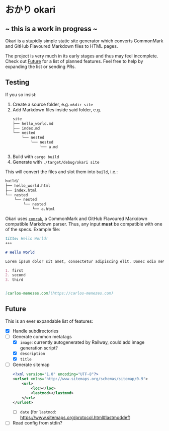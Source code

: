 # おかり okari

## ~ this is a work in progress ~
Okari is a stupidly simple static site generator which converts CommonMark and GitHub Flavoured Markdown files to HTML pages.

The project is very much in its early stages and thus may feel incomplete. Check out [Future](#future) for a list of planned features. Feel free to help by expanding the list or sending PRs.

## Testing

If you so insist:

1. Create a source folder, e.g. `mkdir site`
2. Add Markdown files inside said folder, e.g.
    ```sh
    site
    ├── hello_world.md
    ├── index.md
    └── nested
        └── nested
            └── nested
                └── a.md
    ```
3. Build with `cargo build`
4. Generate with `./target/debug/okari site`

This will convert the files and slot them into `build`, i.e.:

```sh
build/
├── hello_world.html
├── index.html
└── nested
    └── nested
        └── nested
            └── a.html
```

Okari uses [`comrak`](https://docs.rs/comrak/latest/comrak/), a CommonMark and GitHub Flavoured Markdown compatible Markdown parser. Thus, any input **must** be compatible with one of the specs. Example file:

```md
title: Hello World!
+++

# Hello World

Lorem ipsum dolor sit amet, consectetur adipiscing elit. Donec odio metus, facilisis sed ipsum nec, consectetur laoreet augue. Ut vitae consequat ligula.

1. first
2. second
3. third


[carlos-menezes.com](https://carlos-menezes.com)
```

## Future
This is an ever expandable list of features:
- [x] Handle subdirectories
- [ ] Generate common metatags
  - [x] `image`: currently autogenerated by Railway, could add image generation script?
  - [x] `description`
  - [x] `title`
- [ ] Generate sitemap
    ```xml
    <?xml version="1.0" encoding="UTF-8"?>
    <urlset xmlns="http://www.sitemaps.org/schemas/sitemap/0.9">
        <url>
            <loc></loc>
            <lastmod></lastmod>
        </url>
    </urlset>
    ```
  - [ ] `date` (for `lastmod`: https://www.sitemaps.org/protocol.html#lastmoddef)
- [ ] Read config from stdin?